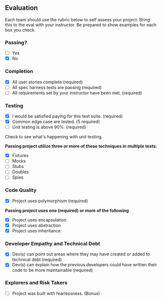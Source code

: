 ## Evaluation

Each team should use the rubric below to self assess your project. Bring this to the eval with your instructor. Be prepared to show examples for each box you check.

### Passing?

- [ ] Yes
- [x] No

### Completion

- [x] All user stories complete (required)
- [ ] All spec harness tests are passing (required)
- [ ] All requirements set by your instructor have been met. (required)

### Testing

- [x] I would be satisfied paying for this test suite. (required)
- [x] Common edge case are tested. (5 required)
- [ ] Unit testing is above 90%. (required)

Check to see what's happening with unit testing.

**Passing project utilize three or more of these techniques in multiple tests:**

- [x] Fixtures
- [ ] Mocks
- [ ] Stubs
- [ ] Doubles
- [ ] Spies

### Code Quality

- [x] Project uses polymorphism (required)

**Passing project uses one (required) or more of the following**

- [x] Project uses encapsulation
- [x] Project uses abstraction
- [x] Project uses inheritance

### Developer Empathy and Technical Debt

- [x] Dev(s) can point out areas where they may have created or added to technical debt (required)
- [x] Dev(s) can explain how the previous developers could have written their code to be more maintainable (required)

### Explorers and Risk Takers

- [ ] Project was built with fearlessness. (Bonus)

